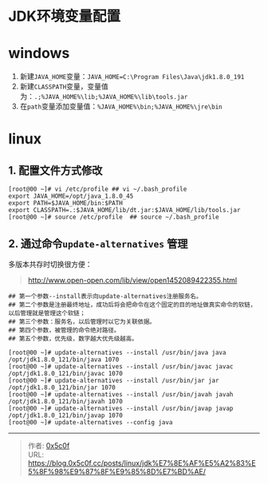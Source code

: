 # JDK环境变量配置


# windows 
1.  新建`JAVA_HOME`变量：`JAVA_HOME=C:\Program Files\Java\jdk1.8.0_191`  
2.  新建`CLASSPATH`变量，变量值为：`.;%JAVA_HOME%\lib;%JAVA_HOME%\lib\tools.jar`  
3.  在`path`变量添加变量值：`%JAVA_HOME%\bin;%JAVA_HOME%\jre\bin`

# linux 
## 1. 配置文件方式修改
```shell
[root@00 ~]# vi /etc/profile ## vi ~/.bash_profile
export JAVA_HOME=/opt/java_1.8.0_45
export PATH=$JAVA_HOME/bin:$PATH 
export CLASSPATH=.:$JAVA_HOME/lib/dt.jar:$JAVA_HOME/lib/tools.jar 
[root@00 ~]# source /etc/profile  ## source ~/.bash_profile
```

## 2. 通过命令`update-alternatives` 管理
多版本共存时切换很方便： 
> http://www.open-open.com/lib/view/open1452089422355.html 
```shell
## 第一个参数--install表示向update-alternatives注册服务名。
## 第二个参数是注册最终地址，成功后将会把命令在这个固定的目的地址做真实命令的软链，以后管理就是管理这个软链；
## 第三个参数：服务名，以后管理时以它为关联依据。
## 第四个参数，被管理的命令绝对路径。
## 第五个参数，优先级，数字越大优先级越高。

[root@00 ~]# update-alternatives --install /usr/bin/java java /opt/jdk1.8.0_121/bin/java 1070
[root@00 ~]# update-alternatives --install /usr/bin/javac javac /opt/jdk1.8.0_121/bin/javac 1070
[root@00 ~]# update-alternatives --install /usr/bin/jar jar /opt/jdk1.8.0_121/bin/jar 1070
[root@00 ~]# update-alternatives --install /usr/bin/javah javah /opt/jdk1.8.0_121/bin/javah 1070
[root@00 ~]# update-alternatives --install /usr/bin/javap javap /opt/jdk1.8.0_121/bin/javap 1070
[root@00 ~]# update-alternatives --config java
```


---

> 作者: [0x5c0f](https://blog.0x5c0f.cc)  
> URL: https://blog.0x5c0f.cc/posts/linux/jdk%E7%8E%AF%E5%A2%83%E5%8F%98%E9%87%8F%E9%85%8D%E7%BD%AE/  

